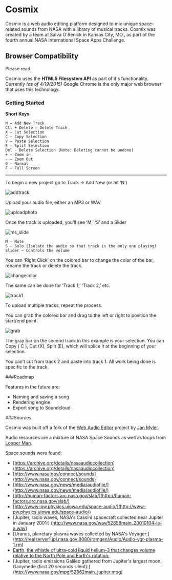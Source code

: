 # Cosmix

Cosmix is a web audio editing platform designed to mix unique space-related sounds from NASA with a library of musical tracks. Cosmix was created by a team at Salva O'Renick in Kansas City, MO., as part of the fourth annual NASA International Space Apps Challenge.

## Browser Compatibility

Please read.

Cosmix uses the **HTML5 Filesystem API** as part of it's functionality. Currently *(as of 4/19/2015)* Google Chrome is the only major web browser that uses this technology.

### Getting Started

**Short Keys**

```
N – Add New Track
Ctl + Delete – Delete Track
X – Cut Selection
C – Copy Selection
V – Paste Selection
E – Split Selection
Del - Delete Selection (Note: Deleting cannot be undone)
+ – Zoom in
- – Zoom Out
0 – Normal
F – Full Screen
```

_______

To begin a new project go to Track -> Add New (or hit ‘N’)

![addtrack](https://cloud.githubusercontent.com/assets/2229335/7107034/f9bc70d2-e11b-11e4-91f4-7c539e9b558e.png)


Upload your audio file, either an MP3 or WAV

![uploadphoto](https://cloud.githubusercontent.com/assets/2229335/7107041/20a184bc-e11c-11e4-83dc-2e19ce6e7829.png)

Once the track is uploaded, you’ll see ‘M,’ ‘S’ and a Slider

![ms_slide](https://cloud.githubusercontent.com/assets/2229335/7107045/3f703a1e-e11c-11e4-8370-e855f2798d84.png)

```
M – Mute
S – Solo (Isolate the audio so that track is the only one playing)
Slider – Controls the volume
```

You can ‘Right Click’ on the colored bar to change the color of the bar, rename the track or delete the track.

![changecolor](https://cloud.githubusercontent.com/assets/2229335/7107055/99534cec-e11c-11e4-94f0-c233fa460c9c.png)

The same can be done for ‘Track 1,’ ‘Track 2,’ etc.

![track1](https://cloud.githubusercontent.com/assets/2229335/7107057/b2508282-e11c-11e4-9f51-eaf9d9a608ee.png)

To upload multiple tracks, repeat the process. 

You can grab the colored bar and drag to the left or right to position the start/end point.

![grab](https://cloud.githubusercontent.com/assets/2229335/7107063/c3e6560c-e11c-11e4-9862-39ef9188d0e0.png)


The gray bar on the second track in this example is your selection. You can Copy ( C ), Cut (X), Split (E), which will splice it at the beginning of your selection.

You can’t cut from track 2 and paste into track 1. All work being done is specific to the track. 

###Roadmap

Features in the future are:

* Naming and saving a song
* Rendering engine
* Export song to Soundcloud

###Sources

Cosmix was built off a fork of the [Web Audio Editor](https://github.com/janmyler/web-audio-editor) project by [Jan Myler](https://github.com/janmyler).

Audio resources are a mixture of NASA Space Sounds as well as loops from [Looper Man](www.looperman.com).

Space sounds were found:

* [https://archive.org/details/nasaaudiocollection](https://archive.org/details/nasaaudiocollection)
* [http://www.nasa.gov/connect/sounds](http://www.nasa.gov/connect/sounds)
* [http://www.nasa.gov/news/media/audiofile/](http://www.nasa.gov/news/media/audiofile/)
* [http://human-factors.arc.nasa.gov/slab/](http://human-factors.arc.nasa.gov/slab/)
* [http://www-pw.physics.uiowa.edu/space-audio/](http://www-pw.physics.uiowa.edu/space-audio/)
* [Jupiter, radio waves, NASA's Cassini spacecraft collected near Jupiter in January 2001:] (http://www.nasa.gov/wav/52858main_20010104-ia-a.wav)
* [Uranus, planetary plasma waves collected by NASA's Voyager:] (http://realserver1.jpl.nasa.gov:8080/ramgen/Audio/Audio-vgr-plasma-1.rm)
* [Earth, the whistle of ultra-cold liquid helium-3 that changes volume relative to the North Pole and Earth's rotation:](http://www.nasa.gov/wav/52861main_helium_whistle.wav)
* [Jupiter, radio emissions Galileo gathered from Jupiter's largest moon, Ganymede (first 20 seconds silent):] (http://www.nasa.gov/mpg/52862main_jupiter.mpg)
